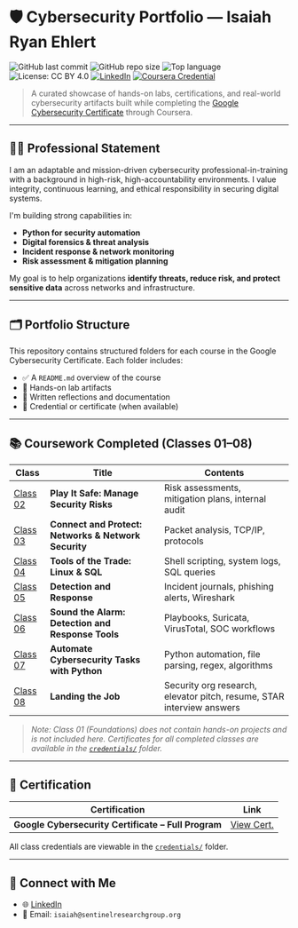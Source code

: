 # 🛡️ Cybersecurity Portfolio — Isaiah Ryan Ehlert

![GitHub last commit](https://img.shields.io/github/last-commit/isaiahehlert/Portfolio?color=blue)
![GitHub repo size](https://img.shields.io/github/repo-size/isaiahehlert/Portfolio)
![Top language](https://img.shields.io/github/languages/top/isaiahehlert/Portfolio?color=yellow)
![License: CC BY 4.0](https://img.shields.io/badge/license-CC%20BY%204.0-lightgrey)
[![LinkedIn](https://img.shields.io/badge/LinkedIn-Isaiah%20Ehlert-blue?logo=linkedin)](https://www.linkedin.com/in/isaiah-ehlert-7ab859360)
[![Coursera Credential](https://img.shields.io/badge/Google%20Cybersecurity%20Certificate-Coursera-blueviolet?logo=coursera)](https://www.coursera.org/account/accomplishments/specialization/certificate/64C6COMILZRC)

> A curated showcase of hands-on labs, certifications, and real-world cybersecurity artifacts built while completing the [Google Cybersecurity Certificate](https://www.coursera.org/professional-certificates/google-cybersecurity) through Coursera.

---

## 👨‍💻 Professional Statement

I am an adaptable and mission-driven cybersecurity professional-in-training with a background in high-risk, high-accountability environments. I value integrity, continuous learning, and ethical responsibility in securing digital systems.

I'm building strong capabilities in:

- **Python for security automation**
- **Digital forensics & threat analysis**
- **Incident response & network monitoring**
- **Risk assessment & mitigation planning**

My goal is to help organizations **identify threats, reduce risk, and protect sensitive data** across networks and infrastructure.

---

## 🗂️ Portfolio Structure

This repository contains structured folders for each course in the Google Cybersecurity Certificate. Each folder includes:

- ✅ A `README.md` overview of the course  
- 🧪 Hands-on lab artifacts  
- 📄 Written reflections and documentation  
- 📜 Credential or certificate (when available)  

---

## 📚 Coursework Completed (Classes 01–08)

| Class | Title | Contents |
|-------|-------|----------|
| [Class 02](./Projects/Class-02-Play-It-Safe) | **Play It Safe: Manage Security Risks** | Risk assessments, mitigation plans, internal audit |
| [Class 03](./Projects/Class-03-Connect-and-Protect) | **Connect and Protect: Networks & Network Security** | Packet analysis, TCP/IP, protocols |
| [Class 04](./Projects/Class-04-Tools-of-the-Trade) | **Tools of the Trade: Linux & SQL** | Shell scripting, system logs, SQL queries |
| [Class 05](./Projects/Class-05-Detection-and-Response) | **Detection and Response** | Incident journals, phishing alerts, Wireshark |
| [Class 06](./Projects/Class-06-Sound-The-Alarm) | **Sound the Alarm: Detection and Response Tools** | Playbooks, Suricata, VirusTotal, SOC workflows |
| [Class 07](./Projects/Class-07-Automate-Cybersecurity-Tasks-With-Python) | **Automate Cybersecurity Tasks with Python** | Python automation, file parsing, regex, algorithms |
| [Class 08](./Projects/Class-08-Landing-the-Job) | **Landing the Job** | Security org research, elevator pitch, resume, STAR interview answers |

> _Note: Class 01 (Foundations) does not contain hands-on projects and is not included here. Certificates for all completed classes are available in the [`credentials/`](./credentials) folder._

---

## 📜 Certification

| Certification | Link |
|---------------|------|
| **Google Cybersecurity Certificate – Full Program** | [View Cert.](https://www.coursera.org/account/accomplishments/specialization/certificate/64C6COMILZRC) |

All class credentials are viewable in the [`credentials/`](./credentials) folder.

---

## 🔗 Connect with Me

- 🌐 [LinkedIn](https://www.linkedin.com/in/isaiah-ehlert-7ab859360)  
- 💌 Email: `isaiah@sentinelresearchgroup.org`